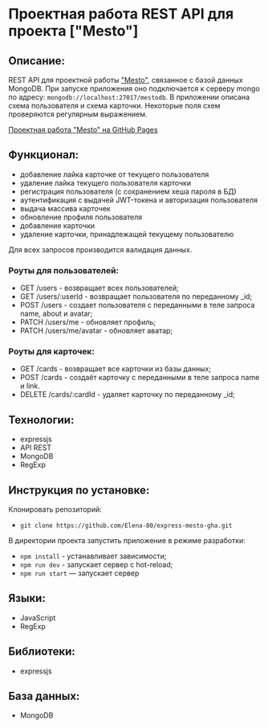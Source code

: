 # Проектная работа REST API для проекта ["Mesto"]


## Описание:

REST API для проектной работы ["Mesto"](https://github.com/Elena-80/express-mesto-gha), связанное с базой данных MongoDB. При запуске приложения оно подключается к серверу mongo по адресу: `mongodb://localhost:27017/mestodb`.
В приложении описана схема пользователя и схема карточки. Некоторые поля схем проверяются регулярным выражением. 


[Проектная работа "Mesto" на GitHub Pages](https://elena-80.github.io/mesto/) 

## Функционал:

* добавление лайка карточке от текущего пользователя
* удаление лайка текущего пользователя карточки
* регистрация пользователя (с сохранением хеша пароля в БД)
* аутентификация с выдачей JWT-токена и авторизация пользователя
* выдача массива карточек
* обновление профиля пользователя
* добавление карточки
* удаление карточки, принадлежащей текущему пользователю

Для всех запросов производится валидация данных.

### Роуты для пользователей: 

* GET /users - возвращает всех пользователей; 
* GET /users/:userId - возвращает пользователя по переданному _id; 
* POST /users - создает пользователя с переданными в теле запроса name, about и avatar;
* PATCH /users/me - обновляет профиль; 
* PATCH /users/me/avatar - обновляет аватар; 

### Роуты для карточек:

* GET /cards - возвращает все карточки из базы данных; 
* POST /cards - создаёт карточку с переданными в теле запроса name и link. 
* DELETE /cards/:cardId - удаляет карточку по переданному _id; 

## Технологии:

* expressjs
* API REST 
* MongoDB 
* RegExp 

## Инструкция по установке:

Клонировать репозиторий:

* `git clone https://github.com/Elena-80/express-mesto-gha.git`

В директории проекта запустить приложение в режиме разработки:

* `npm install` - устанавливает зависимости; 
* `npm run dev` - запускает сервер с hot-reload;
* `npm run start` — запускает сервер 


## Языки:

* JavaScript
* RegExp 

## Библиотеки:

* expressjs

## База данных: 

* MongoDB 
